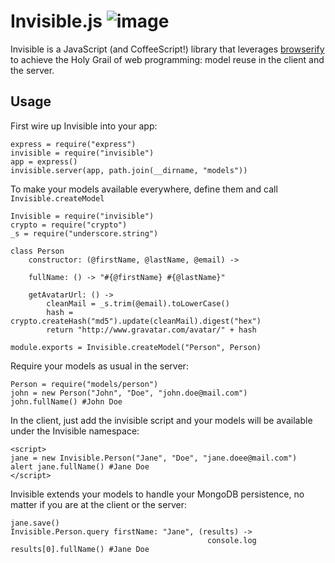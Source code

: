 # Invisible.js ![image](https://david-dm.org/sammla/invisible.png)

Invisible is a JavaScript (and CoffeeScript!) library that leverages 
[browserify](https://github.com/substack/node-browserify) to achieve the Holy Grail of web programming: 
model reuse in the client and the server.

## Usage

First wire up Invisible into your app:

```
express = require("express")
invisible = require("invisible")
app = express()
invisible.server(app, path.join(__dirname, "models"))
```

To make your models available everywhere, define them and call `Invisible.createModel`

```
Invisible = require("invisible")
crypto = require("crypto")
_s = require("underscore.string")

class Person
    constructor: (@firstName, @lastName, @email) ->
    
    fullName: () -> "#{@firstName} #{@lastName}"

    getAvatarUrl: () ->
        cleanMail = _s.trim(@email).toLowerCase()
        hash = crypto.createHash("md5").update(cleanMail).digest("hex")
        return "http://www.gravatar.com/avatar/" + hash

module.exports = Invisible.createModel("Person", Person)
```

Require your models as usual in the server:

```
Person = require("models/person")
john = new Person("John", "Doe", "john.doe@mail.com")
john.fullName() #John Doe
```

In the client, just add the invisible script and your models will be available under the Invisible 
namespace:

```
<script>
jane = new Invisible.Person("Jane", "Doe", "jane.doee@mail.com")
alert jane.fullName() #Jane Doe
</script>
```


Invisible extends your models to handle your MongoDB persistence, no matter if you are at the client or 
the server:

```
jane.save()
Invisible.Person.query firstName: "Jane", (results) -> 
                                            console.log results[0].fullName() #Jane Doe
```

